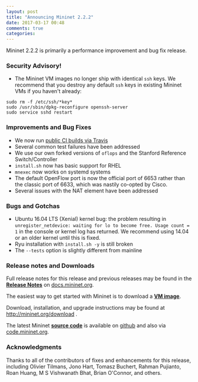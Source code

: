 ```yaml
---
layout: post
title: "Announcing Mininet 2.2.2"
date: 2017-03-17 00:48
comments: true
categories:
---
```


Mininet 2.2.2 is primarily a performance improvement and bug fix release.

### Security Advisory!

* The Mininet VM images no longer ship with identical `ssh` keys. We recommend that you
  destroy any default `ssh` keys in existing Mininet VMs if you haven't already:

```
sudo rm -f /etc/ssh/*key*
sudo /usr/sbin/dpkg-reconfigure openssh-server
sudo service sshd restart
```

### Improvements and Bug Fixes

* We now run [public CI builds via Travis](/blog/2017/01/12/testing-using-travis-ci/)
* Several common test failures have been addressed
* We use our own forked versions of `oflops` and the Stanford Reference
  Switch/Controller
* `install.sh` now has basic support for RHEL
* `mnexec` now works on systemd systems
* The default OpenFlow port is now the official port of 6653 rather
  than the classic port of 6633, which was nastily co-opted by Cisco.
* Several issues with the NAT element have been addressed

### Bugs and Gotchas

* Ubuntu 16.04 LTS (Xenial) kernel bug: the problem resulting
  in `unregister_netdevice: waiting for lo to become free. Usage count
  = 1` in the console or kernel log has returned. We recommend using 14.04
  or an older kernel until this is fixed.
* Ryu installation with `install.sh -y` is still broken
* The `--tests` option is slightly different from mainline

### Release notes and Downloads

Full release notes for this release and previous releases
may be found in the **[Release Notes](https://github.com/mininet/mininet/wiki/Documentation#mininet-release-notes)**
on [docs.mininet.org](http://docs.mininet.org).

The easiest way to get started with Mininet is to download a
**[VM image](http://mininet.org/download)**.

Download, installation, and upgrade instructions may be found at
<http://mininet.org/download> .

The latest Mininet **[source code](http://code.mininet.org)** is available on
[github]([http://github.com/mininet/mininet) and also via
[code.mininet.org](http://code.mininet.org).

### Acknowledgments

Thanks to all of the contributors of fixes and enhancements for this
release, including Olivier Tilmans, Jono Hart, Tomasz Buchert, Rahman
Pujianto, Roan Huang, M S Vishwanath Bhat, Brian O'Connor, and others.
